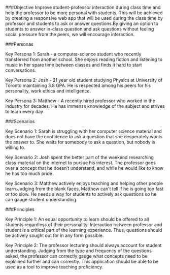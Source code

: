 ###Objective
Improve student-professor interaction during class time and help the professor to be more personal with students. This will be achieved by creating a responsive web app that will be used during the class time by professor and students to ask or answer questions.By giving an option to students to answer in-class question and ask questions without feeling social pressure from the peers, we will encourage interaction.

###Personas

Key Persona 1: Sarah - a computer-science student who recently transferred from another school. She enjoys reading fiction and listening to music in her spare time between classes and finds it hard to start conversations.

Key Persona 2: Josh - 21 year old student studying Physics at University of Toronto maintaining 3.8 GPA. He is respected among his peers for his personality, work ethics and intelligence.

Key Persona 3: Matthew - A recently hired professor who worked in the industry for decades. He has immense knowledge of the subject and strives to learn every day

###Scenarios

Key Scenario 1: Sarah is struggling with her computer science material and does not have the confidence to ask a question that she desperately wants the answer to. She waits for somebody to ask a question, but nobody is willing to.

Key Scenario 2: Josh spent the better part of the weekend researching class-material on the internet to pursue his interest. The professor goes over a concept that he doesn’t understand, and while he would like to know he has too much pride.

Key Scenario 3: Matthew actively enjoys teaching and helping other people learn.Judging from the blank faces, Matthew can’t tell if he is going too fast or too slow. He needs a way for students to actively ask questions so he can gauge student understanding.


###Principles

Key Principle 1: An equal opportunity to learn should be offered to all students regardless of their personality. Interaction between professor and student is a critical part of the learning experience. Thus, questions should be actively sought out for in any form possible.

Key Principle 2: The professor lecturing should always account for student understanding. Judging from the type and frequency of the questions asked, the professor can correctly gauge what concepts need to be explained further and can correctly. This application should be able to be used as a tool to improve teaching proficiency.
